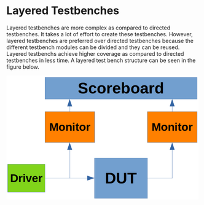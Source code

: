 # Layered Testbenches
Layered testbenches are more complex as compared to directed testbenches. It takes a lot of effort to create these testbenches. However, layered testbenches are preferred over directed testbenches because the different testbench modules can be divided and they can be reused. Layered testbenchs achieve higher coverage as compared to directed testbenches in less time. A layered test bench structure can be seen in the figure below.

<img src="images/layeredtb.png" alt="Layered Testbench blockdiagram" width="500"/>